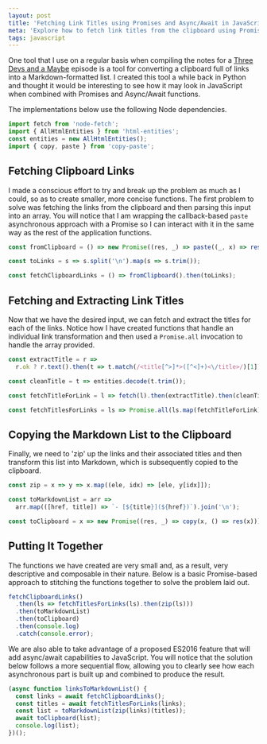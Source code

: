 ```yaml
---
layout: post
title: 'Fetching Link Titles using Promises and Async/Await in JavaScript'
meta: 'Explore how to fetch link titles from the clipboard using Promises and Async/Await in JavaScript.'
tags: javascript
---
```


One tool that I use on a regular basis when compiling the notes for a [Three Devs and a Maybe](http://threedevsandamaybe.com/) episode is a tool for converting a clipboard full of links into a Markdown-formatted list.
I created this tool a while back in Python and thought it would be interesting to see how it may look in JavaScript when combined with Promises and Async/Await functions.

<!--more-->

The implementations below use the following Node dependencies.

```js
import fetch from 'node-fetch';
import { AllHtmlEntities } from 'html-entities';
const entities = new AllHtmlEntities();
import { copy, paste } from 'copy-paste';
```

## Fetching Clipboard Links

I made a conscious effort to try and break up the problem as much as I could, so as to create smaller, more concise functions.
The first problem to solve was fetching the links from the clipboard and then parsing this input into an array.
You will notice that I am wrapping the callback-based `paste` asynchronous approach with a Promise so I can interact with it in the same way as the rest of the application functions.

```js
const fromClipboard = () => new Promise((res, _) => paste((_, x) => res(x)));

const toLinks = s => s.split('\n').map(s => s.trim());

const fetchClipboardLinks = () => fromClipboard().then(toLinks);
```

## Fetching and Extracting Link Titles

Now that we have the desired input, we can fetch and extract the titles for each of the links.
Notice how I have created functions that handle an individual link transformation and then used a `Promise.all` invocation to handle the array provided.

```js
const extractTitle = r =>
  r.ok ? r.text().then(t => t.match(/<title[^>]*>([^<]+)<\/title>/)[1]) : '';

const cleanTitle = t => entities.decode(t.trim());

const fetchTitleForLink = l => fetch(l).then(extractTitle).then(cleanTitle);

const fetchTitlesForLinks = ls => Promise.all(ls.map(fetchTitleForLink));
```

## Copying the Markdown List to the Clipboard

Finally, we need to 'zip' up the links and their associated titles and then transform this list into Markdown, which is subsequently copied to the clipboard.

```js
const zip = x => y => x.map((ele, idx) => [ele, y[idx]]);

const toMarkdownList = arr =>
  arr.map(([href, title]) => `- [${title}](${href})`).join('\n');

const toClipboard = x => new Promise((res, _) => copy(x, () => res(x)));
```

## Putting It Together

The functions we have created are very small and, as a result, very descriptive and composable in their nature.
Below is a basic Promise-based approach to stitching the functions together to solve the problem laid out.

```js
fetchClipboardLinks()
  .then(ls => fetchTitlesForLinks(ls).then(zip(ls)))
  .then(toMarkdownList)
  .then(toClipboard)
  .then(console.log)
  .catch(console.error);
```

We are also able to take advantage of a proposed ES2016 feature that will add async/await capabilities to JavaScript.
You will notice that the solution below follows a more sequential flow, allowing you to clearly see how each asynchronous part is built up and combined to produce the result.

```js
(async function linksToMarkdownList() {
  const links = await fetchClipboardLinks();
  const titles = await fetchTitlesForLinks(links);
  const list = toMarkdownList(zip(links)(titles));
  await toClipboard(list);
  console.log(list);
})();
```
